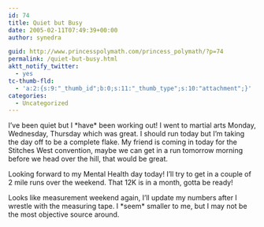 ```yaml
---
id: 74
title: Quiet but Busy
date: 2005-02-11T07:49:39+00:00
author: synedra

guid: http://www.princesspolymath.com/princess_polymath/?p=74
permalink: /quiet-but-busy.html
aktt_notify_twitter:
  - yes
tc-thumb-fld:
  - 'a:2:{s:9:"_thumb_id";b:0;s:11:"_thumb_type";s:10:"attachment";}'
categories:
  - Uncategorized
---
```

I&#8217;ve been quiet but I \*have\* been working out! I went to martial arts Monday, Wednesday, Thursday which was great. I should run today but I&#8217;m taking the day off to be a complete flake. My friend is coming in today for the Stitches West convention, maybe we can get in a run tomorrow morning before we head over the hill, that would be great.
  
Looking forward to my Mental Health day today! I&#8217;ll try to get in a couple of 2 mile runs over the weekend. That 12K is in a month, gotta be ready!
  
Looks like measurement weekend again, I&#8217;ll update my numbers after I wrestle with the measuring tape. I \*seem\* smaller to me, but I may not be the most objective source around.